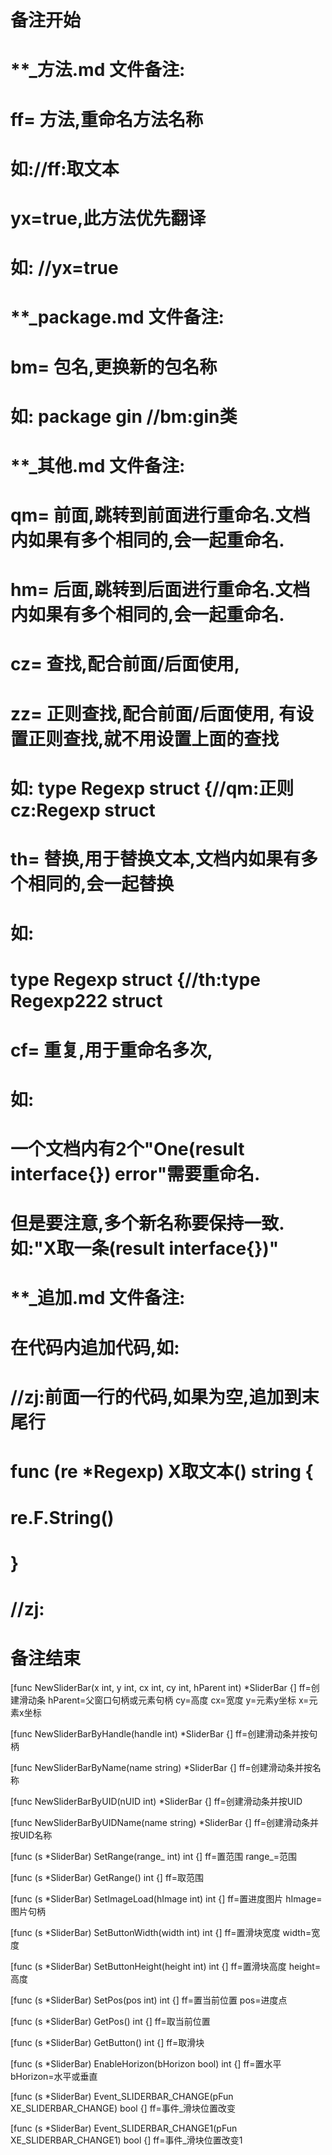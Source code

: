 # 备注开始
# **_方法.md 文件备注:
# ff= 方法,重命名方法名称
# 如://ff:取文本
#
# yx=true,此方法优先翻译
# 如: //yx=true

# **_package.md 文件备注:
# bm= 包名,更换新的包名称 
# 如: package gin //bm:gin类

# **_其他.md 文件备注:
# qm= 前面,跳转到前面进行重命名.文档内如果有多个相同的,会一起重命名.
# hm= 后面,跳转到后面进行重命名.文档内如果有多个相同的,会一起重命名.
# cz= 查找,配合前面/后面使用,
# zz= 正则查找,配合前面/后面使用, 有设置正则查找,就不用设置上面的查找
# 如: type Regexp struct {//qm:正则 cz:Regexp struct
#
# th= 替换,用于替换文本,文档内如果有多个相同的,会一起替换
# 如:
# type Regexp struct {//th:type Regexp222 struct
#
# cf= 重复,用于重命名多次,
# 如: 
# 一个文档内有2个"One(result interface{}) error"需要重命名.
# 但是要注意,多个新名称要保持一致. 如:"X取一条(result interface{})"

# **_追加.md 文件备注:
# 在代码内追加代码,如:
# //zj:前面一行的代码,如果为空,追加到末尾行
# func (re *Regexp) X取文本() string { 
# re.F.String()
# }
# //zj:
# 备注结束

[func NewSliderBar(x int, y int, cx int, cy int, hParent int) *SliderBar {]
ff=创建滑动条
hParent=父窗口句柄或元素句柄
cy=高度
cx=宽度
y=元素y坐标
x=元素x坐标

[func NewSliderBarByHandle(handle int) *SliderBar {]
ff=创建滑动条并按句柄

[func NewSliderBarByName(name string) *SliderBar {]
ff=创建滑动条并按名称

[func NewSliderBarByUID(nUID int) *SliderBar {]
ff=创建滑动条并按UID

[func NewSliderBarByUIDName(name string) *SliderBar {]
ff=创建滑动条并按UID名称

[func (s *SliderBar) SetRange(range_ int) int {]
ff=置范围
range_=范围

[func (s *SliderBar) GetRange() int {]
ff=取范围

[func (s *SliderBar) SetImageLoad(hImage int) int {]
ff=置进度图片
hImage=图片句柄

[func (s *SliderBar) SetButtonWidth(width int) int {]
ff=置滑块宽度
width=宽度

[func (s *SliderBar) SetButtonHeight(height int) int {]
ff=置滑块高度
height=高度

[func (s *SliderBar) SetPos(pos int) int {]
ff=置当前位置
pos=进度点

[func (s *SliderBar) GetPos() int {]
ff=取当前位置

[func (s *SliderBar) GetButton() int {]
ff=取滑块

[func (s *SliderBar) EnableHorizon(bHorizon bool) int {]
ff=置水平
bHorizon=水平或垂直

[func (s *SliderBar) Event_SLIDERBAR_CHANGE(pFun XE_SLIDERBAR_CHANGE) bool {]
ff=事件_滑块位置改变

[func (s *SliderBar) Event_SLIDERBAR_CHANGE1(pFun XE_SLIDERBAR_CHANGE1) bool {]
ff=事件_滑块位置改变1
